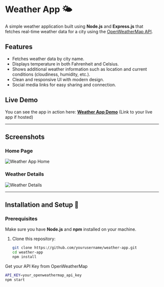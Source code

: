 # Weather App 🌤️

A simple weather application built using **Node.js** and **Express.js** that fetches real-time weather data for a city using the [OpenWeatherMap API](https://openweathermap.org/api).

## Features
- Fetches weather data by city name.
- Displays temperature in both Fahrenheit and Celsius.
- Shows additional weather information such as location and current conditions (cloudiness, humidity, etc.).
- Clean and responsive UI with modern design.
- Social media links for easy sharing and connection.

## Live Demo
You can see the app in action here: **[Weather App Demo](#)** (Link to your live app if hosted)

---

## Screenshots

### Home Page
![Weather App Home](screenshots/homepage.png)

### Weather Details
![Weather Details](screenshots/weather-details.png)

---

## Installation and Setup 🚀

### Prerequisites
Make sure you have **Node.js** and **npm** installed on your machine.

1. Clone this repository:
   ```bash
   git clone https://github.com/yourusername/weather-app.git
   cd weather-app
   npm install
   ```
   
  Get your API Key from OpenWeatherMap
   ```bash
   API_KEY=your_openweathermap_api_key
   npm start
   ```


